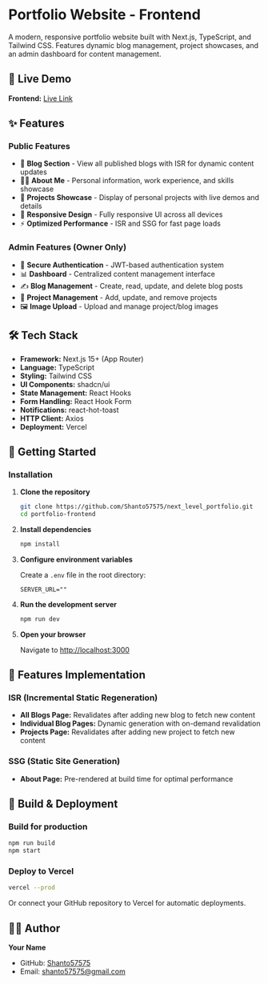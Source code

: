 # Portfolio Website - Frontend

A modern, responsive portfolio website built with Next.js, TypeScript, and Tailwind CSS. Features dynamic blog management, project showcases, and an admin dashboard for content management.

## 🚀 Live Demo

**Frontend:** [Live Link](https://shantofolio.vercel.app)  

## ✨ Features

### Public Features
- 📝 **Blog Section** - View all published blogs with ISR for dynamic content updates
- 👨‍💻 **About Me** - Personal information, work experience, and skills showcase
- 🚀 **Projects Showcase** - Display of personal projects with live demos and details
- 📱 **Responsive Design** - Fully responsive UI across all devices
- ⚡ **Optimized Performance** - ISR and SSG for fast page loads

### Admin Features (Owner Only)
- 🔐 **Secure Authentication** - JWT-based authentication system
- 📊 **Dashboard** - Centralized content management interface
- ✍️ **Blog Management** - Create, read, update, and delete blog posts
- 🎨 **Project Management** - Add, update, and remove projects
- 🖼️ **Image Upload** - Upload and manage project/blog images

## 🛠️ Tech Stack

- **Framework:** Next.js 15+ (App Router)
- **Language:** TypeScript
- **Styling:** Tailwind CSS
- **UI Components:** shadcn/ui
- **State Management:** React Hooks
- **Form Handling:** React Hook Form
- **Notifications:** react-hot-toast
- **HTTP Client:** Axios
- **Deployment:** Vercel

## 🚦 Getting Started

### Installation

1. **Clone the repository**
   ```bash
   git clone https://github.com/Shanto57575/next_level_portfolio.git
   cd portfolio-frontend
   ```

2. **Install dependencies**
   ```bash
   npm install
   ```

3. **Configure environment variables**
   
   Create a `.env` file in the root directory:
   ```env
   SERVER_URL=""
   ```

4. **Run the development server**
   ```bash
   npm run dev
   ```

5. **Open your browser**
   
   Navigate to [http://localhost:3000](http://localhost:3000)

## 🔑 Features Implementation

### ISR (Incremental Static Regeneration)
- **All Blogs Page:** Revalidates after adding new blog to fetch new content
- **Individual Blog Pages:** Dynamic generation with on-demand revalidation
- **Projects Page:** Revalidates after adding new project to fetch new content

### SSG (Static Site Generation)
- **About Page:** Pre-rendered at build time for optimal performance

## 🚀 Build & Deployment

### Build for production
```bash
npm run build
npm start
```

### Deploy to Vercel
```bash
vercel --prod
```

Or connect your GitHub repository to Vercel for automatic deployments.

## 👨‍💻 Author

**Your Name**
- GitHub: [Shanto57575](https://github.com/Shanto57575)
- Email: shanto57575@gmail.com
